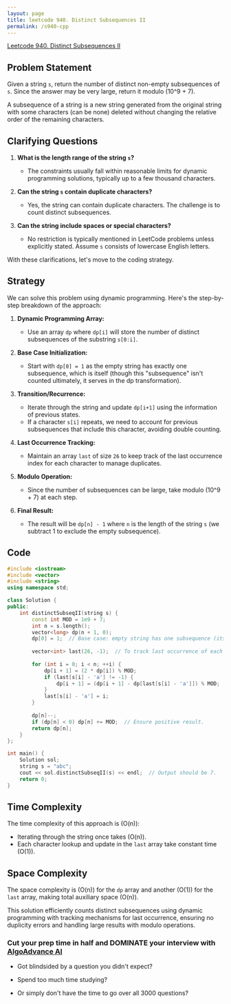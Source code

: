 ```yaml
---
layout: page
title: leetcode 940. Distinct Subsequences II
permalink: /s940-cpp
---
```

[Leetcode 940. Distinct Subsequences II](https://algoadvance.github.io/algoadvance/l940)
## Problem Statement
Given a string `s`, return the number of distinct non-empty subsequences of `s`. Since the answer may be very large, return it modulo \(10^9 + 7\).

A subsequence of a string is a new string generated from the original string with some characters (can be none) deleted without changing the relative order of the remaining characters.

## Clarifying Questions
1. **What is the length range of the string `s`?**
   - The constraints usually fall within reasonable limits for dynamic programming solutions, typically up to a few thousand characters. 

2. **Can the string `s` contain duplicate characters?**
   - Yes, the string can contain duplicate characters. The challenge is to count distinct subsequences.

3. **Can the string include spaces or special characters?**
   - No restriction is typically mentioned in LeetCode problems unless explicitly stated. Assume `s` consists of lowercase English letters.

With these clarifications, let's move to the coding strategy.

## Strategy
We can solve this problem using dynamic programming. Here's the step-by-step breakdown of the approach:

1. **Dynamic Programming Array:**
   - Use an array `dp` where `dp[i]` will store the number of distinct subsequences of the substring `s[0:i]`.

2. **Base Case Initialization:**
   - Start with `dp[0] = 1` as the empty string has exactly one subsequence, which is itself (though this "subsequence" isn't counted ultimately, it serves in the dp transformation).

3. **Transition/Recurrence:**
   - Iterate through the string and update `dp[i+1]` using the information of previous states.
   - If a character `s[i]` repeats, we need to account for previous subsequences that include this character, avoiding double counting.

4. **Last Occurrence Tracking:**
   - Maintain an array `last` of size `26` to keep track of the last occurrence index for each character to manage duplicates.

5. **Modulo Operation:**
   - Since the number of subsequences can be large, take modulo \(10^9 + 7\) at each step.

6. **Final Result:**
   - The result will be `dp[n] - 1` where `n` is the length of the string `s` (we subtract 1 to exclude the empty subsequence).

## Code

```cpp
#include <iostream>
#include <vector>
#include <string>
using namespace std;

class Solution {
public:
    int distinctSubseqII(string s) {
        const int MOD = 1e9 + 7;
        int n = s.length();
        vector<long> dp(n + 1, 0);
        dp[0] = 1;  // Base case: empty string has one subsequence (itself, we subtract this later).
        
        vector<int> last(26, -1);  // To track last occurrence of each character.
        
        for (int i = 0; i < n; ++i) {
            dp[i + 1] = (2 * dp[i]) % MOD;
            if (last[s[i] - 'a'] != -1) {
                dp[i + 1] = (dp[i + 1] - dp[last[s[i] - 'a']]) % MOD;
            }
            last[s[i] - 'a'] = i;
        }
        
        dp[n]--;
        if (dp[n] < 0) dp[n] += MOD;  // Ensure positive result.
        return dp[n];
    }
};

int main() {
    Solution sol;
    string s = "abc";
    cout << sol.distinctSubseqII(s) << endl;  // Output should be 7.
    return 0;
}
```

## Time Complexity
The time complexity of this approach is \(O(n)\):

- Iterating through the string once takes \(O(n)\).
- Each character lookup and update in the `last` array take constant time \(O(1)\).

## Space Complexity
The space complexity is \(O(n)\) for the `dp` array and another \(O(1)\) for the `last` array, making total auxiliary space \(O(n)\).

This solution efficiently counts distinct subsequences using dynamic programming with tracking mechanisms for last occurrence, ensuring no duplicity errors and handling large results with modulo operations.


### Cut your prep time in half and DOMINATE your interview with [AlgoAdvance AI](https://algoAdvance.com)

- Got blindsided by a question you didn't expect?

- Spend too much time studying?

- Or simply don't have the time to go over all 3000 questions?


